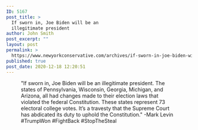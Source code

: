 ```yaml
---
ID: 5167
post_title: >
  If sworn in, Joe Biden will be an
  illegitimate president
author: John Smith
post_excerpt: ""
layout: post
permalink: >
  https://www.newyorkconservative.com/archives/if-sworn-in-joe-biden-will-be-an-illegitimate-president/
published: true
post_date: 2020-12-18 12:20:51
---
```

<!-- wp:image {"id":5168,"sizeSlug":"large","linkDestination":"media"} -->
<figure class="wp-block-image size-large"><a href="https://www.newyorkconservative.com/wp-content/uploads/2020/12/scotus.jpg"><img src="https://www.newyorkconservative.com/wp-content/uploads/2020/12/scotus.jpg" alt="" class="wp-image-5168"/></a><figcaption>"If sworn in, Joe Biden will be an illegitimate president. The states of Pennsylvania, Wisconsin, Georgia, Michigan, and Arizona, all had changes made to their election laws that violated the federal Constitution. These states represent 73 electoral college votes. It’s a travesty that the Supreme Court has abdicated its duty to uphold the Constitution." -Mark Levin #TrumpWon #FightBack #StopTheSteal</figcaption></figure>
<!-- /wp:image -->
